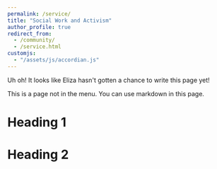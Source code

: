 ```yaml
---
permalink: /service/
title: "Social Work and Activism"
author_profile: true
redirect_from: 
  - /community/
  - /service.html
customjs:
  - "/assets/js/accordian.js"
---
```


Uh oh! It looks like Eliza hasn't gotten a chance to write this page yet!

This is a page not in the menu. You can use markdown in this page.

Heading 1
======

Heading 2
======
